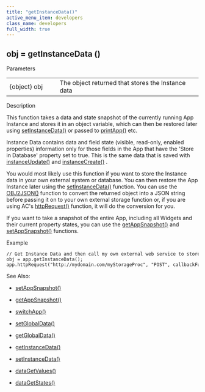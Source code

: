 ```yaml
---
title: "getInstanceData()"
active_menu_item: developers
class_name: developers
full_width: true
---
```



## obj = getInstanceData ()

Parameters

<table>
<tr>
<td width="134">
{object} obj

</td>
<td width="20">
</td>
<td width="750">
The object returned that stores the Instance data

</td>
</tr>
</table>

Description

This function takes a data and state snapshot of the currently running App Instance and stores it in an object variable, which can then be restored later using [setInstanceData()](setinstancedata.htm) or passed to [printApp()](../app-functions/printapp.htm) etc.

Instance Data contains data and field state (visible, read-only, enabled properties) information only for those fields in the App that have the 'Store in Database' property set to true. This is the same data that is saved with [instanceUpdate()](instancesave.htm) and [instanceCreate()](instancecreate.htm) .

You would most likely use this function if you want to store the Instance data in your own external system or database. You can then restore the App Instance later using the [setInstanceData()](setinstancedata.htm) function. You can use the [OBJ2JSON()](../conversion-functions/json2text.htm) function to convert the returned object into a JSON string before passing it on to your own external storage function or, if you are using AC's [httpRequest()](../soap-restful-ajax-calls/httprequest.htm) function, it will do the conversion for you.

If you want to take a snapshot of the entire App, including all Widgets and their current property states, you can use the [getAppSnapshot()](../app-functions/getappsnapshot.htm) and [setAppSnapshot()](../app-functions/setappsnapshot.htm) functions.

Example

    // Get Instance Data and then call my own external web service to store it somewhere
    obj = app.getInstanceData();
    app.httpRequest("http://mydomain.com/myStorageProc", "POST", callbackFunction, obj , "json" );
   

See Also:

 - [setAppSnapshot()](../app-functions/setappsnapshot.htm)

 - [getAppSnapshot()](../app-functions/getappsnapshot.htm)

 - [switchApp()](../app-functions/switchapp.htm)

 - [setGlobalData()](../global-data-pool-functions/setglobaldata.htm)

 - [getGlobalData()](../global-data-pool-functions/getglobaldata.htm)

 - [getInstanceData()](getinstancedata.htm)

 - [setInstanceData()](setinstancedata.htm)

 - [dataGetValues()](../widget-data-state-manipulation/datagetvalues.htm)

 - [dataGetStates()](../widget-data-state-manipulation/datagetstates.htm)

